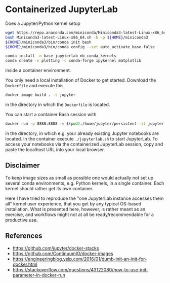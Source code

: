 # Containerized JupyterLab

Does a Jupyter/Python kernel setup

```bash
wget https://repo.anaconda.com/miniconda/Miniconda3-latest-Linux-x86_64.sh
bash Miniconda3-latest-Linux-x86_64.sh -b -p ${HOME}/miniconda3
${HOME}/miniconda3/bin/conda init bash
${HOME}/miniconda3/bin/conda config --set auto_activate_base false
```

```bash
conda install -n base jupyterlab nb_conda_kernels
conda create -n plotting -c conda-forge ipykernel matplotlib
```

inside a container environment.

You only need a local installation of Docker to get started. Download the `Dockerfile` and execute this

```bash
docker image build . -t jupyter
```

in the directory in which the `Dockerfile` is located.

You can start a container Bash session with

```bash
docker run -p 8888:8888 -v $(pwd):/home/jupyter/persistent -it jupyter /bin/bash
```

in the directory, in which e.g. your already existing Jupyter notebooks are located. In the container execute `./jupyterlab.sh` to start JupyterLab. To access your notebooks via the containerized JupyterLab session, copy and paste the localhost URL into your local browser.

## Disclaimer

To keep image sizes as small as possible one would actually not set up several conda environments, e.g. Python kernels, in a single container. Each kernel should rather get its own container.

Here I have tried to reproduce the "one JupyterLab instance accesses them all" kernel user experience, that you get by any typical OS-based installation. What is presented here, however, is rather meant as an exercise, and workflows might not at all be ready/recommendable for a productive use.

## References

* https://github.com/jupyter/docker-stacks
* https://github.com/ContinuumIO/docker-images
* https://engineeringblog.yelp.com/2016/01/dumb-init-an-init-for-docker.html
* https://stackoverflow.com/questions/43122080/how-to-use-init-parameter-in-docker-run
